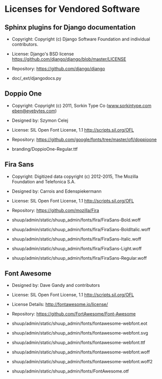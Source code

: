 Licenses for Vendored Software
==============================
  
Sphinx plugins for Django documentation
---------------------------------------

* Copyright: Copyright (c) Django Software Foundation and individual
  contributors.
* License: Django's BSD license
  <https://github.com/django/django/blob/master/LICENSE>
* Repository: https://github.com/django/django

* doc/_ext/djangodocs.py

Doppio One
----------

* Copyright: Copyright (c) 2011, Sorkin Type Co (www.sorkintype.com eben@eyebytes.com)
* Designed by: Szymon Celej
* License: SIL Open Font License, 1.1 <http://scripts.sil.org/OFL>
* Repository: https://github.com/google/fonts/tree/master/ofl/doppioone

* branding/DoppioOne-Regular.ttf

Fira Sans
---------

* Copyright: Digitized data copyright (c) 2012-2015, The Mozilla Foundation and Telefonica S.A.
* Designed by: Carrois and Edenspiekermann
* License: SIL Open Font License, 1.1 <http://scripts.sil.org/OFL>
* Repository: https://github.com/mozilla/Fira

* shuup/admin/static/shuup_admin/fonts/fira/FiraSans-Bold.woff
* shuup/admin/static/shuup_admin/fonts/fira/FiraSans-BoldItalic.woff
* shuup/admin/static/shuup_admin/fonts/fira/FiraSans-Italic.woff
* shuup/admin/static/shuup_admin/fonts/fira/FiraSans-Light.woff
* shuup/admin/static/shuup_admin/fonts/fira/FiraSans-Regular.woff

Font Awesome
------------

* Designed by: Dave Gandy and contributors
* License: SIL Open Font License, 1.1 <http://scripts.sil.org/OFL>
* License Details: http://fontawesome.io/license/
* Repository: https://github.com/FortAwesome/Font-Awesome

* shuup/admin/static/shuup_admin/fonts/fontawesome-webfont.eot
* shuup/admin/static/shuup_admin/fonts/fontawesome-webfont.svg
* shuup/admin/static/shuup_admin/fonts/fontawesome-webfont.ttf
* shuup/admin/static/shuup_admin/fonts/fontawesome-webfont.woff
* shuup/admin/static/shuup_admin/fonts/fontawesome-webfont.woff2
* shuup/admin/static/shuup_admin/fonts/FontAwesome.otf
